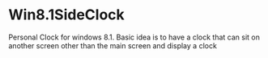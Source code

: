 Win8.1SideClock
===============

Personal Clock for windows 8.1. Basic idea is to have a clock that can sit on another screen other than the main screen and display a clock
